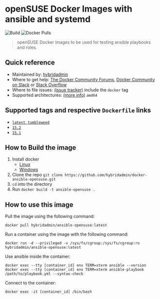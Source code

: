 # openSUSE Docker Images with ansible and systemd
![Build](https://github.com/hybridadmin/docker-ansible-opensuse/workflows/Build/badge.svg?branch=main) ![Docker Pulls](https://img.shields.io/docker/pulls/hybridadmin/ansible-opensuse)

> openSUSE Docker images to be used for testing ansible playbooks and roles.

## Quick reference

* Maintained by: [hybridadmin](https://github.com/hybridadmin)
* Where to get help: [The Docker Community Forums](https://forums.docker.com/), [Docker Community on Slack](https://dockr.ly/slack) or [Stack Overflow](https://stackoverflow.com/search?tab=newest&q=docker)
* Where to file issues: [(issue tracker)](https://github.com/hybridadmin/docker-ansible-opensuse/issues) include the `docker` tag
* Supported architectures: [(more info)](https://github.com/docker-library/official-images#architectures-other-than-amd64) `amd64`


## Supported tags and respective `Dockerfile` links

- [`latest`, `tumbleweed`](https://github.com/hybridadmin/docker-ansible-opensuse/tree/main/tumbleweed/Dockerfile)
- [`15.2`](https://github.com/hybridadmin/docker-ansible-opensuse/tree/main/leap-15.2/Dockerfile)
- [`15.1`](https://github.com/hybridadmin/docker-ansible-opensuse/tree/main/leap-15.1/Dockerfile)

## How to Build the image

1. Install docker
   * [Linux](https://docs.docker.com/engine/install/)
   * [Windows](https://docs.docker.com/docker-for-windows/install/)
2. Clone the repo `git clone https://github.com/hybridadmin/docker-ansible-opensuse.git`
3. `cd` into the directory
4. Run `docker build -t ansible-opensuse .`

## How to use this image

Pull the image using the following command:
```console
docker pull hybridadmin/ansible-opensuse:latest
```

Run a container using the image with the following command:
```console
docker run -d --privileged -v /sys/fs/cgroup:/sys/fs/cgroup:ro hybridadmin/ansible-opensuse:latest
```

Use ansible inside the container:
```console
docker exec --tty [container_id] env TERM=xterm ansible --version
docker exec --tty [container_id] env TERM=xterm ansible-playbook /path/to/playbook.yml --syntax-check
```

Connect to the container:
```console
docker exec -it [container_id] /bin/bash
```
